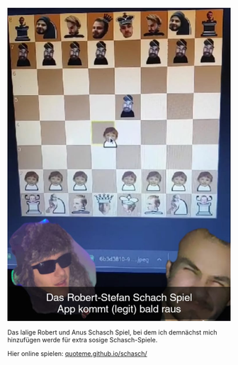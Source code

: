 ![./preview.png](./preview.png)

Das lalige Robert und Anus Schasch Spiel, bei dem ich demnächst mich
hinzufügen werde für extra sosige Schasch-Spiele.

Hier online spielen: [quoteme.github.io/schasch/](https://quoteme.github.io/schasch/)
